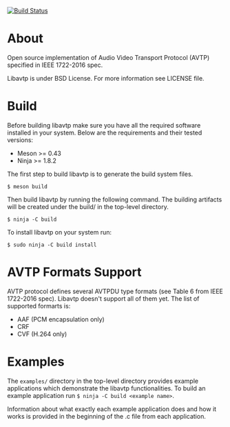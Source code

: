 [![Build Status](https://travis-ci.org/AVnu/libavtp.svg?branch=master)](https://travis-ci.org/AVnu/libavtp)

# About

Open source implementation of Audio Video Transport Protocol (AVTP) specified
in IEEE 1722-2016 spec.

Libavtp is under BSD License. For more information see LICENSE file.

# Build

Before building libavtp make sure you have all the required software installed
in your system. Below are the requirements and their tested versions:

* Meson >= 0.43
* Ninja >= 1.8.2

The first step to build libavtp is to generate the build system files.

```
$ meson build
```

Then build libavtp by running the following command. The building artifacts
will be created under the build/ in the top-level directory.

```
$ ninja -C build
```

To install libavtp on your system run:
```
$ sudo ninja -C build install
```

# AVTP Formats Support

AVTP protocol defines several AVTPDU type formats (see Table 6 from IEEE
1722-2016 spec). Libavtp doesn't support all of them yet. The list of supported
formarts is:
* AAF (PCM encapsulation only)
* CRF
* CVF (H.264 only)

# Examples

The `examples/` directory in the top-level directory provides example
applications which demonstrate the libavtp functionalities. To build an
example application run `$ ninja -C build <example name>`.

Information about what exactly each example application does and how it works
is provided in the beginning of the .c file from each application.
